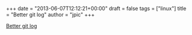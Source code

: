 +++
date = "2013-06-07T12:12:21+00:00"
draft = false
tags = ["linux"]
title = "Better git log"
author = "jpic"
+++

[Better git log](https://coderwall.com/p/euwpig)
